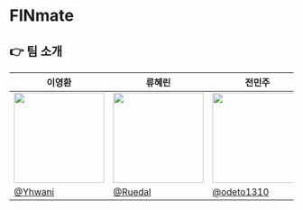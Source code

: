 # FINmate
## 👉 팀 소개

| 이영환 | 류혜린 | 전민주 | 김규현 | 윤지민 | 황근원 |
| --- | --- | --- | --- | --- | --- |
| <img width="160px" src="https://avatars.githubusercontent.com/u/97424144?v=4" /> | <img width="160px" src="https://avatars.githubusercontent.com/u/170384649?v=4" /> | <img width="160px" src="https://avatars.githubusercontent.com/u/170384535?v=4" /> | <img width="160px" src="https://avatars.githubusercontent.com/u/169462726?v=4" /> | <img width="160px" src="https://avatars.githubusercontent.com/u/87742666?v=4" /> | <img width="160px" src="https://avatars.githubusercontent.com/u/99851831?v=4" /> |
| [@Yhwani](https://github.com/Yhwani) | [@Ruedal](https://github.com/Ruedal) | [@odeto1310](https://github.com/odeto1310) | [@kkkyuhyun](https://github.com/kkkyuhyun) | [@yyyygmin](https://github.com/yyyygmin) | [@hwang-won](https://github.com/hwang-won)
<br />

